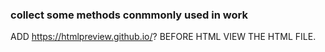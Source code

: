 ### collect some methods conmmonly used in work

ADD https://htmlpreview.github.io/? BEFORE HTML VIEW THE HTML FILE.
